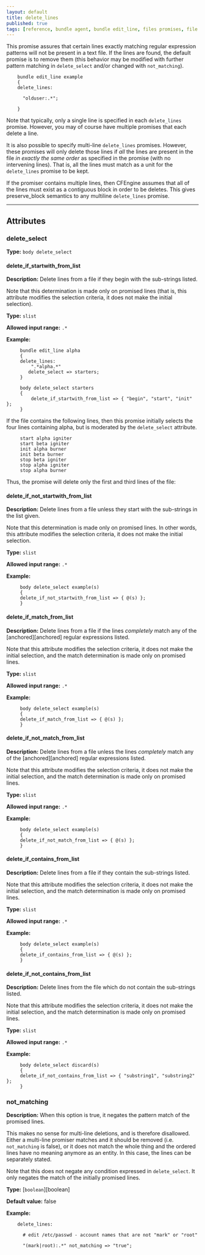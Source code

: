 ```yaml
---
layout: default
title: delete_lines
published: true
tags: [reference, bundle agent, bundle edit_line, files promises, file editing, delete_lines]
---
```


This promise assures that certain lines exactly matching regular
expression patterns will not be present in a text file. If the lines are
found, the default promise is to remove them (this behavior may be
modified with further pattern matching in `delete_select` and/or changed
with `not_matching`).

```cf3
    bundle edit_line example
    {
    delete_lines:

      "olduser:.*";

    }
```

Note that typically, only a single line is specified in each
`delete_lines` promise. However, you may of course have multiple
promises that each delete a line.

It is also possible to specify multi-line `delete_lines` promises.
However, these promises will only delete those lines if *all* the lines
are present in the file *in exactly the same order* as specified in the
promise (with no intervening lines). That is, all the lines must match
as a unit for the `delete_lines` promise to be kept.

If the promiser contains multiple lines, then CFEngine assumes that all
of the lines must exist as a contiguous block in order to be deletes.
This gives preserve\_block semantics to any multiline `delete_lines`
promise.

***

## Attributes ##

### delete_select

**Type:** `body delete_select`

#### delete_if_startwith_from_list

**Description:** Delete lines from a file if they begin with the sub-strings 
listed.

Note that this determination is made only on promised lines (that is, this
attribute modifies the selection criteria, it does not make the initial 
selection). 

**Type:** `slist`

**Allowed input range:** `.*`

**Example:**

```cf3
     bundle edit_line alpha
     {
     delete_lines:
         ".*alpha.*"
        delete_select => starters;
     }
     
     body delete_select starters
     {
         delete_if_startwith_from_list => { "begin", "start", "init" };
     }
```

If the file contains the following lines, then this promise initially 
selects the four lines containing alpha, but is moderated by the 
`delete_select` attribute.

```cf3
     start alpha igniter
     start beta igniter
     init alpha burner
     init beta burner
     stop beta igniter
     stop alpha igniter
     stop alpha burner
```

Thus, the promise will delete only the first and third lines of the file:

#### delete_if_not_startwith_from_list

**Description:** Delete lines from a file unless they start with the 
sub-strings in the list given.

Note that this determination is made only on promised lines. In other words, 
this attribute modifies the selection criteria, it does not make the initial 
selection.   

**Type:** `slist`

**Allowed input range:** `.*`

**Example:**

```cf3
     body delete_select example(s)
     {
     delete_if_not_startwith_from_list => { @(s) };
     }
```

#### delete_if_match_from_list

**Description:** Delete lines from a file if the lines *completely* match any of the [anchored][anchored] regular expressions listed.

Note that this attribute modifies the selection criteria, it does not make the 
initial selection, and the match determination is made only on promised lines.   

**Type:** `slist`

**Allowed input range:** `.*`

**Example:**

```cf3
     body delete_select example(s)
     {
     delete_if_match_from_list => { @(s) };
     }
```

#### delete_if_not_match_from_list

**Description:** Delete lines from a file unless the lines *completely* match any of the [anchored][anchored] regular expressions listed.

Note that this attribute modifies the selection criteria, it does not make the 
initial selection, and the match determination is made only on promised lines.   

**Type:** `slist`

**Allowed input range:** `.*`

**Example:**

```cf3
     body delete_select example(s)
     {
     delete_if_not_match_from_list => { @(s) };
     }
```

#### delete_if_contains_from_list

**Description:** Delete lines from a file if they contain the sub-strings 
listed.

Note that this attribute modifies the selection criteria, it does not make the 
initial selection, and the match determination is made only on promised lines.   

**Type:** `slist`

**Allowed input range:** `.*`

**Example:**

```cf3
     body delete_select example(s)
     {
     delete_if_contains_from_list => { @(s) };
     }
```

#### delete_if_not_contains_from_list

**Description:** Delete lines from the file which do not contain the sub-strings listed.

Note that this attribute modifies the selection criteria, it does not
make the initial selection, and the match determination is made only on
promised lines.

**Type:** `slist`

**Allowed input range:** `.*`

**Example:**

```cf3
     body delete_select discard(s)
     {
     delete_if_not_contains_from_list => { "substring1", "substring2" };
     }
```

### not_matching

**Description:** When this option is true, it negates the pattern match of the promised lines.

This makes no sense for multi-line deletions, and is therefore disallowed. Either a multi-line promiser matches and it should be removed (i.e. `not_matching` is false), or it does not match the whole thing and the ordered lines have no meaning anymore as an entity. In this case, the lines can be separately stated.

Note that this does not negate any condition expressed in `delete_select`. It 
only negates the match of the initially promised lines.

**Type:** [`boolean`][boolean]

**Default value:** false

**Example:**

```cf3
    delete_lines:

      # edit /etc/passwd - account names that are not "mark" or "root"

      "(mark|root):.*" not_matching => "true";
```
